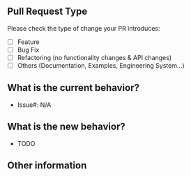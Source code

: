 <!-- Please provide a short summary of your changes in the title above -->
## Pull Request Type

<!-- Please try to limit your pull request to one type. -->
Please check the type of change your PR introduces:
- [ ] Feature
- [ ] Bug Fix
- [ ] Refactoring (no functionality changes & API changes)
- [ ] Others (Documentation, Examples, Engineering System...)

## What is the current behavior?
<!-- Please describe the current behavior that you are modifying, or link to a relevant issue. -->
- Issue#: N/A

## What is the new behavior?
<!-- Please describe the behavior or changes that are being added by this PR. -->
- TODO

## Other information
<!-- Any other information that is important to this PR such as screenshots before and after the change. -->
